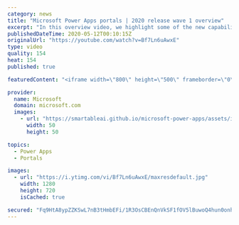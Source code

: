 ```yaml
---
category: news
title: "Microsoft Power Apps portals | 2020 release wave 1 overview"
excerpt: "In this overview video, we highlight some of the new capabilities included in the latest update to Microsoft Power Apps portals.     Here are the capabilities covered:   •    Power BI integration, so you can quickly add Power BI reports, tables, and dashboards to your portals without coding.  •    Themes"
publishedDateTime: 2020-05-12T00:10:15Z
originalUrl: "https://youtube.com/watch?v=Bf7Ln6uAwxE"
type: video
quality: 154
heat: 154
published: true

featuredContent: "<iframe width=\"800\" height=\"500\" frameborder=\"0\" src=\"https://www.youtube.com/embed/Bf7Ln6uAwxE\" allow=\"accelerometer; autoplay; encrypted-media; gyroscope; picture-in-picture\" allowfullscreen></iframe>"

provider:
  name: Microsoft
  domain: microsoft.com
  images:
    - url: "https://smartableai.github.io/microsoft-power-apps/assets/images/organizations/microsoft.com-50x50.jpg"
      width: 50
      height: 50

topics:
  - Power Apps
  - Portals

images:
  - url: "https://i.ytimg.com/vi/Bf7Ln6uAwxE/maxresdefault.jpg"
    width: 1280
    height: 720
    isCached: true

secured: "Fq9HtA8ypZZKSwL7nB3tHmbEFi/1R3OsCBEnQnVkSF1fOV5lBuwoQ4hun0onhl8hPNdQlud7hddSL73QrAJqAZhFhgiensAWBLnI3fbGoBlRfSfl6ciCeHKhv6b9IR/SBGJOc4tAO5Tr1sfeMl0gzq6lI2/c5AlLhi6QzIky/jsvgyXVX8GILGqZ4bRxlgMtp71paWb+QmLA/YdWUguQAadlfXsfeGS1SbPgKMn9stxJdKdXKvrx/eyv+FZC8U7AjeOgVkLLvnTms8XMKTH/K0+y3Re63g6eii/UqQrdgyLqPc3hCaqNbD8dewDww6tKivLWUFZdy6fliKuH5L5tEdIXVahHLjHzX0slDFIaLsqD1EVyyAMiaz+K63dUPl3mDeWRUUupjzf1HWgyp6waQxCxlwD1Cj4aoD8DV85YQ9w0BPqtxQrqWOdBfqh6as8N;EzY6jjXtJURus3uUdGSKjQ=="
---
```


